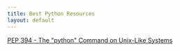 ```yaml
---
title: Best Python Resources
layout: default
---
```

[PEP 394 - The "python" Command on Unix-Like Systems](https://www.python.org/dev/peps/pep-0394/)
